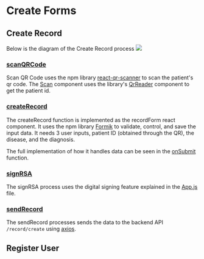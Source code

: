 # Create Forms

## Create Record
Below is the diagram of the Create Record process
![](https://i.imgur.com/L1d4awh.png)

### [scanQRCode](https://github.com/ramaponytails/medicsign/blob/master/frontend/src/forms/CreateRecord.js#L90)
Scan QR Code uses the npm library [react-qr-scanner](https://www.npmjs.com/package/react-qr-reader) to scan the patient's qr code. The [Scan](https://github.com/ramaponytails/medicsign/blob/master/frontend/src/forms/CreateRecord.js#L11) component uses the library's [QrReader](https://github.com/ramaponytails/medicsign/blob/master/frontend/src/forms/CreateRecord.js#L32) component to get the patient id.

### [createRecord](https://github.com/ramaponytails/medicsign/blob/master/frontend/src/forms/CreateRecord.js#L87)
The createRecord function is implemented as the recordForm react component. It uses the npm library [Formik](https://formik.org/) to validate, control, and save the input data. It needs 3 user inputs, patient ID (obtained through the QR), the disease, and the diagnosis. 

The full implementation of how it handles data can be seen in the [onSubmit](https://github.com/ramaponytails/medicsign/blob/master/frontend/src/forms/CreateRecord.js#L131) function.

### [signRSA](https://github.com/ramaponytails/medicsign/blob/master/frontend/src/forms/CreateRecord.js#L145)
The signRSA process uses the digital signing feature explained in the [App.js](https://github.com/ramaponytails/medicsign/tree/master/frontend/src/app) file.

### [sendRecord](https://github.com/ramaponytails/medicsign/blob/master/frontend/src/forms/CreateRecord.js#L68)
The sendRecord processes sends the data to the backend API `/record/create` using [axios](https://axios-http.com/docs/intro).

## Register User
